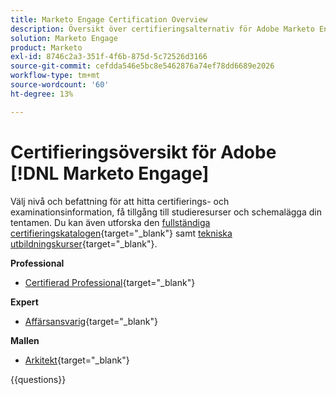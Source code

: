 ```yaml
---
title: Marketo Engage Certification Overview
description: Översikt över certifieringsalternativ för Adobe Marketo Engage
solution: Marketo Engage
product: Marketo
exl-id: 8746c2a3-351f-4f6b-875d-5c72526d3166
source-git-commit: cefdda546e5bc8e5462876a74ef78dd6689e2026
workflow-type: tm+mt
source-wordcount: '60'
ht-degree: 13%

---
```


# Certifieringsöversikt för Adobe [!DNL Marketo Engage]

Välj nivå och befattning för att hitta certifierings- och examinationsinformation, få tillgång till studieresurser och schemalägga din tentamen. Du kan även utforska den [fullständiga certifieringskatalogen](https://certification.adobe.com/certifications){target="_blank"} samt [tekniska utbildningskurser](https://certification.adobe.com/courses/?/courses){target="_blank"}.

**Professional**

* [Certifierad Professional](https://certification.adobe.com/certification/engage-professional){target="_blank"} <!--AD0-E555-->

**Expert**

* [Affärsansvarig](https://certification.adobe.com/certification/marketo-engage-business-practitioner-expert){target="_blank"} <!--AD0-E559-->

**Mallen**

* [Arkitekt](https://certification.adobe.com/certification/marketo-engage-architect-master){target="_blank"} <!--AD0-E560-->

{{questions}}

